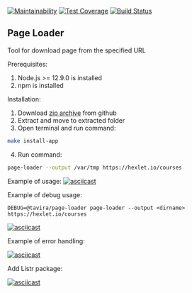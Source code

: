 [![Maintainability](https://api.codeclimate.com/v1/badges/8e930460a57c4555d33b/maintainability)](https://codeclimate.com/github/tavira/backend-project-lvl3/maintainability)
[![Test Coverage](https://api.codeclimate.com/v1/badges/8e930460a57c4555d33b/test_coverage)](https://codeclimate.com/github/tavira/backend-project-lvl3/test_coverage)
[![Build Status](https://travis-ci.com/tavira/backend-project-lvl3.svg?branch=master)](https://travis-ci.com/tavira/backend-project-lvl3)

## Page Loader
Tool for download page from the specified URL

Prerequisites:
1. Node.js >= 12.9.0 is installed
2. npm is installed

Installation:
1. Download [zip archive](https://github.com/tavira/backend-project-lvl3/archive/master.zip) from github
2. Extract and move to extracted folder
3. Open terminal and run command: 
```bash
make install-app
```
4. Run command:
```bash
page-loader --output /var/tmp https://hexlet.io/courses
```


Example of usage:
[![asciicast](https://asciinema.org/a/RLWFv8x8d8urOfvWwyWOqAgLi.svg)](https://asciinema.org/a/RLWFv8x8d8urOfvWwyWOqAgLi)

Example of debug usage:

```
DEBUG=@tavira/page-loader page-loader --output <dirname> https://hexlet.io/courses
```

[![asciicast](https://asciinema.org/a/EDbxAz5BWlQ5jfEktHxFYzqXg.svg)](https://asciinema.org/a/EDbxAz5BWlQ5jfEktHxFYzqXg)

Example of error handling:

[![asciicast](https://asciinema.org/a/NGJXI2kMe216Q4BtwM8nHp2Ps.svg)](https://asciinema.org/a/NGJXI2kMe216Q4BtwM8nHp2Ps)

Add Listr package:

[![asciicast](https://asciinema.org/a/uB3aR8AgNQHiciSHYlKzibiH3.svg)](https://asciinema.org/a/uB3aR8AgNQHiciSHYlKzibiH3)
